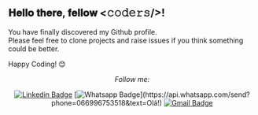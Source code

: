 <h2> 𝐇𝐞𝐥𝐥𝐨 𝐭𝐡𝐞𝐫𝐞, 𝐟𝐞𝐥𝐥𝐨𝐰 <𝚌𝚘𝚍𝚎𝚛𝚜/>!  </h2>

<div align="center" width="50">


</div>

You have finally discovered my Github profile. <br>
Please feel free to clone projects and raise issues if you think something could be better.

Happy Coding! 😊

<div align="center">



<i>Follow me:</i><br>

[![Linkedin Badge](https://img.shields.io/badge/-LinkedIn-blue?style=flat-square&logo=Linkedin&logoColor=white&link=https://www.linkedin.com/in/cesar-augusto-6513551a4/)](https://www.linkedin.com/in/cesar-augusto-6513551a4/)
[![Whatsapp Badge](https://img.shields.io/badge/-Whatsapp-4CA143?style=flat-square&labelColor=4CA143&logo=whatsapp&logoColor=white&link=https://api.whatsapp.com/send?phone=066996753518&text=Olá!)](https://api.whatsapp.com/send?phone=066996753518&text=Olá!)
[![Gmail Badge](https://img.shields.io/badge/-Gmail-c14438?style=flat-square&logo=Gmail&logoColor=white&link=mailto:contatocsaugusto@gmail.com)](mailto:contatocsaugusto@gmail.com)




</div>




